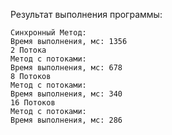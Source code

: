 Результат выполнения программы:
```
Синхронный Метод:
Время выполнения, мс: 1356
2 Потока
Метод с потоками:
Время выполнения, мс: 678
8 Потоков
Метод с потоками:
Время выполнения, мс: 340
16 Потоков
Метод с потоками:
Время выполнения, мс: 286

```